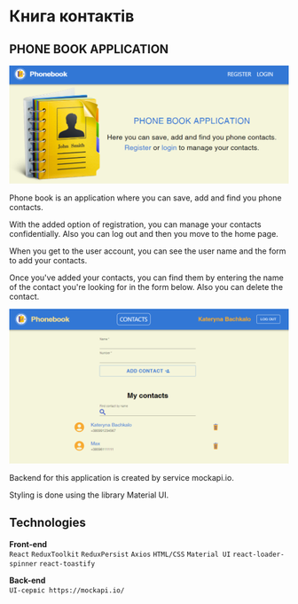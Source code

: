 # Книга контактів

## PHONE BOOK APPLICATION

![Home page screenshot](./src/img/img-for-readme/home.png)

Phone book is an application where you can save, add and find you phone
contacts.

With the added option of registration, you can manage your contacts
confidentially. Also you can log out and then you move to the home page.

When you get to the user account, you can see the user name and the form to add
your contacts.

Once you've added your contacts, you can find them by entering the name of the
contact you're looking for in the form below. Also you can delete the contact.

![Contacts page screenshot](./src/img/img-for-readme/contacts.png)

Backend for this application is created by service mockapi.io.

Styling is done using the library Material UI.

## Technologies

**Front-end**<br /> `React` `ReduxToolkit` `ReduxPersist` `Axios` `HTML/CSS`
`Material UI` `react-loader-spinner` `react-toastify`

**Back-end**<br /> `UI-сервіс https://mockapi.io/`
